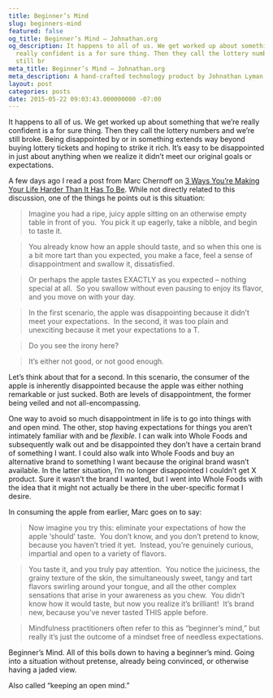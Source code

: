 ```yaml
---
title: Beginner’s Mind
slug: beginners-mind
featured: false
og_title: Beginner’s Mind – Johnathan.org
og_description: It happens to all of us. We get worked up about something that we’re
  really confident is a for sure thing. Then they call the lottery numbers and we’re
  still br
meta_title: Beginner’s Mind – Johnathan.org
meta_description: A hand-crafted technology product by Johnathan Lyman
layout: post
categories: posts
date: 2015-05-22 09:03:43.000000000 -07:00
---
```


It happens to all of us. We get worked up about something that we’re really confident is a for sure thing. Then they call the lottery numbers and we’re still broke. Being disappointed by or in something extends way beyond buying lottery tickets and hoping to strike it rich. It’s easy to be disappointed in just about anything when we realize it didn’t meet our original goals or expectations.

A few days ago I read a post from Marc Chernoff on [3 Ways You’re Making Your Life Harder Than It Has To Be](http://www.marcandangel.com/2015/05/13/3-ways-youre-making-your-life-harder-than-it-has-to-be). While not directly related to this discussion, one of the things he points out is this situation:

> Imagine you had a ripe, juicy apple sitting on an otherwise empty table in front of you. &nbsp;You pick it up eagerly, take a nibble, and begin to taste it.

> You already know how an apple should taste, and so when this one is a bit more tart than you expected, you make a face, feel a sense of disappointment and swallow it, dissatisfied.

> Or perhaps the apple tastes EXACTLY as you expected – nothing special at all. &nbsp;So you swallow without even pausing to enjoy its flavor, and you move on with your day.

> In the first scenario, the apple was disappointing because it didn’t meet your expectations. &nbsp;In the second, it was too plain and unexciting because it met your expectations to a T.

> Do you see the irony here?

> It’s either not good, or not good enough.

Let’s think about that for a second. In this scenario, the consumer of the apple is inherently disappointed because the apple was either nothing remarkable or just sucked. Both are levels of disappointment, the former being veiled and not all-encompassing.

One way to avoid so much disappointment in life is to go into things with and open mind. The other, stop having expectations for things you aren’t intimately familiar with and be _flexible_. I can walk into Whole Foods and subsequently walk out and be disappointed they don’t have a certain brand of something I want. I could also walk into Whole Foods and buy an alternative brand to something I want because the original brand wasn’t available. In the latter situation, I’m no longer disappointed I couldn’t get X product. Sure it wasn’t the brand I wanted, but I went into Whole Foods with the idea that it might not actually be there in the uber-specific format I desire.

In consuming the apple from earlier, Marc goes on to say:

> Now imagine you try this: eliminate your expectations of how the apple ‘should’ taste. &nbsp;You don’t know, and you don’t pretend to know, because you haven’t tried it yet. &nbsp;Instead, you’re genuinely curious, impartial and open to a variety of flavors.

> You taste it, and you truly pay attention. &nbsp;You notice the juiciness, the grainy texture of the skin, the simultaneously sweet, tangy and tart flavors swirling around your tongue, and all the other complex sensations that arise in your awareness as you chew. &nbsp;You didn’t know how it would taste, but now you realize it’s brilliant! &nbsp;It’s brand new, because you’ve never tasted THIS apple before.

> Mindfulness practitioners often refer to this as “beginner’s mind,” but really it’s just the outcome of a mindset free of needless expectations.

Beginner’s Mind. All of this boils down to having a beginner’s mind. Going into a situation without pretense, already being convinced, or otherwise having a jaded view.

Also called “keeping an open mind.”

